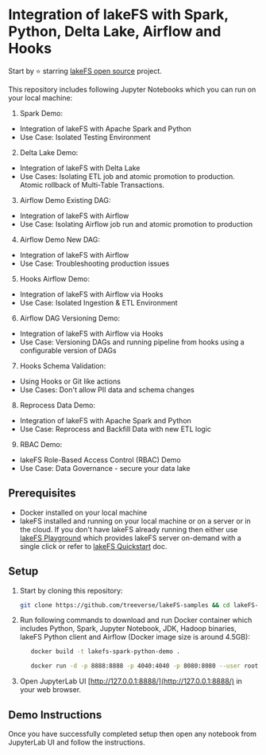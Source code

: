 # Integration of lakeFS with Spark, Python, Delta Lake, Airflow and Hooks

Start by ⭐️ starring [lakeFS open source](https://go.lakefs.io/oreilly-course) project.

This repository includes following Jupyter Notebooks which you can run on your local machine:

1. Spark Demo:
* Integration of lakeFS with Apache Spark and Python
* Use Case: Isolated Testing Environment

2. Delta Lake Demo:
* Integration of lakeFS with Delta Lake
* Use Cases: Isolating ETL job and atomic promotion to production. Atomic rollback of Multi-Table Transactions.

3. Airflow Demo Existing DAG:
* Integration of lakeFS with Airflow
* Use Case: Isolating Airflow job run and atomic promotion to production

4. Airflow Demo New DAG:
* Integration of lakeFS with Airflow
* Use Case: Troubleshooting production issues

5. Hooks Airflow Demo:
* Integration of lakeFS with Airflow via Hooks
* Use Case: Isolated Ingestion & ETL Environment

6. Airflow DAG Versioning Demo:
* Integration of lakeFS with Airflow via Hooks
* Use Case: Versioning DAGs and running pipeline from hooks using a configurable version of DAGs

7. Hooks Schema Validation:
* Using Hooks or Git like actions
* Use Cases: Don't allow PII data and schema changes

8. Reprocess Data Demo:
* Integration of lakeFS with Apache Spark and Python
* Use Case: Reprocess and Backfill Data with new ETL logic

9. RBAC Demo:
* lakeFS Role-Based Access Control (RBAC) Demo
* Use Case: Data Governance - secure your data lake

## Prerequisites
* Docker installed on your local machine
* lakeFS installed and running on your local machine or on a server or in the cloud. If you don't have lakeFS already running then either use [lakeFS Playground](https://demo.lakefs.io/) which provides lakeFS server on-demand with a single click or refer to [lakeFS Quickstart](https://docs.lakefs.io/quickstart/) doc.

## Setup

1. Start by cloning this repository:

   ```bash
   git clone https://github.com/treeverse/lakeFS-samples && cd lakeFS-samples/01_standalone_examples/airflow-01
   ```

2. Run following commands to download and run Docker container which includes Python, Spark, Jupyter Notebook, JDK, Hadoop binaries, lakeFS Python client and Airflow (Docker image size is around 4.5GB):

   ```bash
      docker build -t lakefs-spark-python-demo .

      docker run -d -p 8888:8888 -p 4040:4040 -p 8080:8080 --user root -e GRANT_SUDO=yes -v $PWD:/home/jovyan -v $PWD/jupyter_notebook_config.py:/home/jovyan/.jupyter/jupyter_notebook_config.py --name lakefs-spark-python-demo lakefs-spark-python-demo
   ```

3. Open JupyterLab UI [http://127.0.0.1:8888/](http://127.0.0.1:8888/) in your web browser.

## Demo Instructions

Once you have successfully completed setup then open any notebook from JupyterLab UI and follow the instructions.

